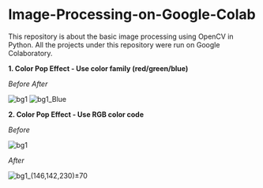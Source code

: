 # Image-Processing-on-Google-Colab
This repository is about the basic image processing using OpenCV in Python. All the projects under this repository were run on Google Colaboratory. 

**1. Color Pop Effect - Use color family (red/green/blue)**

_Before_                    _After_

![bg1](https://user-images.githubusercontent.com/75424430/154273725-875f5d05-2818-4322-b1f7-88ff0ed4a39c.png)                   ![bg1_Blue](https://user-images.githubusercontent.com/75424430/154273893-5d0d12db-b2fa-4379-bf77-f2b3ec1923e1.png)





**2. Color Pop Effect - Use RGB color code**

_Before_

![bg1](https://user-images.githubusercontent.com/75424430/154273937-07e74e98-3b31-43a1-9d5c-b341564c2280.png)

_After_

![bg1_(146,142,230)±70](https://user-images.githubusercontent.com/75424430/154273941-135f87c7-7732-4daa-a9fc-1d1b40402748.png)
